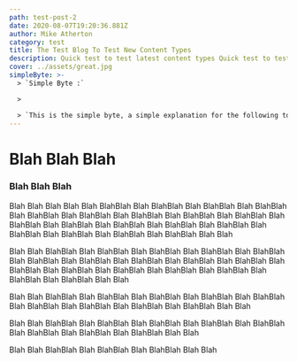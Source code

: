 ```yaml
---
path: test-post-2
date: 2020-08-07T19:20:36.881Z
author: Mike Atherton
category: test
title: The Test Blog To Test New Content Types
description: Quick test to test latest content types Quick test to test latest content types Quick test to test latest content types Quick test to test latest content types Quick test to test latest content types tent types Quick test to test latest content types tent types Quick test to test latest content types tent types Quick test to test latest content types
cover: ../assets/great.jpg
simpleByte: >-
  > `Simple Byte :`

  >

  > `This is the simple byte, a simple explanation for the following topic. The idea is to make it easy for somebody to pick up the important parts. `
---
```


# Blah Blah Blah

### Blah Blah Blah

Blah Blah Blah Blah Blah BlahBlah Blah BlahBlah Blah BlahBlah Blah BlahBlah Blah BlahBlah Blah BlahBlah Blah BlahBlah Blah BlahBlah Blah BlahBlah Blah BlahBlah Blah BlahBlah Blah BlahBlah Blah BlahBlah Blah BlahBlah Blah BlahBlah Blah BlahBlah Blah BlahBlah Blah BlahBlah Blah Blah

Blah Blah BlahBlah Blah BlahBlah Blah BlahBlah Blah BlahBlah Blah BlahBlah Blah BlahBlah Blah BlahBlah Blah BlahBlah Blah BlahBlah Blah BlahBlah Blah BlahBlah Blah BlahBlah Blah BlahBlah Blah BlahBlah Blah BlahBlah Blah BlahBlah Blah BlahBlah Blah Blah

Blah Blah BlahBlah Blah BlahBlah Blah BlahBlah Blah BlahBlah Blah BlahBlah Blah BlahBlah Blah BlahBlah Blah BlahBlah Blah BlahBlah Blah Blah

Blah Blah BlahBlah Blah BlahBlah Blah BlahBlah Blah BlahBlah Blah BlahBlah Blah BlahBlah Blah BlahBlah Blah BlahBlah Blah Blah

Blah Blah BlahBlah Blah BlahBlah Blah BlahBlah Blah Blah
